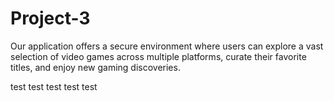 # Project-3
Our application offers a secure environment where users can explore a vast selection of video games across multiple platforms, curate their favorite titles, and enjoy new gaming discoveries.


test test test test test